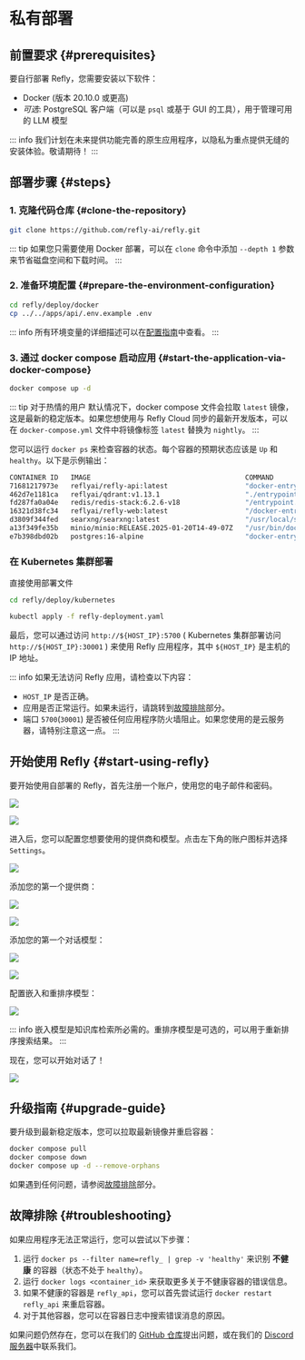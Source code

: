 # 私有部署

## 前置要求 {#prerequisites}

要自行部署 Refly，您需要安装以下软件：

- Docker (版本 20.10.0 或更高)
- *可选*: PostgreSQL 客户端（可以是 `psql` 或基于 GUI 的工具），用于管理可用的 LLM 模型

::: info
我们计划在未来提供功能完善的原生应用程序，以隐私为重点提供无缝的安装体验。敬请期待！
:::

## 部署步骤 {#steps}

### 1. 克隆代码仓库 {#clone-the-repository}

```bash
git clone https://github.com/refly-ai/refly.git
```

::: tip
如果您只需要使用 Docker 部署，可以在 `clone` 命令中添加 `--depth 1` 参数来节省磁盘空间和下载时间。
:::

### 2. 准备环境配置 {#prepare-the-environment-configuration}

```bash
cd refly/deploy/docker
cp ../../apps/api/.env.example .env
```

::: info
所有环境变量的详细描述可以在[配置指南](./configuration.md)中查看。
:::

### 3. 通过 docker compose 启动应用 {#start-the-application-via-docker-compose}

```bash
docker compose up -d
```

::: tip 对于热情的用户
默认情况下，docker compose 文件会拉取 `latest` 镜像，这是最新的稳定版本。如果您想使用与 Refly Cloud 同步的最新开发版本，可以在 `docker-compose.yml` 文件中将镜像标签 `latest` 替换为 `nightly`。
:::

您可以运行 `docker ps` 来检查容器的状态。每个容器的预期状态应该是 `Up` 和 `healthy`。以下是示例输出：

```bash
CONTAINER ID   IMAGE                                      COMMAND                  CREATED       STATUS                 PORTS                                                                                    NAMES
71681217973e   reflyai/refly-api:latest                   "docker-entrypoint.s…"   5 hours ago   Up 5 hours (healthy)   3000/tcp, 0.0.0.0:5800-5801->5800-5801/tcp, :::5800-5801->5800-5801/tcp                  refly_api
462d7e1181ca   reflyai/qdrant:v1.13.1                     "./entrypoint.sh"        5 hours ago   Up 5 hours (healthy)   0.0.0.0:36333-6334->6333-6334/tcp, :::6333-6334->6333-6334/tcp                           refly_qdrant
fd287fa0a04e   redis/redis-stack:6.2.6-v18                "/entrypoint.sh"         5 hours ago   Up 5 hours (healthy)   0.0.0.0:6379->6379/tcp, :::36379->6379/tcp, 0.0.0.0:38001->8001/tcp, :::38001->8001/tcp  refly_redis
16321d38fc34   reflyai/refly-web:latest                   "/docker-entrypoint.…"   5 hours ago   Up 5 hours             0.0.0.0:5700->80/tcp, [::]:5700->80/tcp                                                  refly_web
d3809f344fed   searxng/searxng:latest                     "/usr/local/searxng/…"   5 hours ago   Up 5 hours (healthy)   0.0.0.0:38080->8080/tcp, [::]:38080->8080/tcp                                            refly_searxng
a13f349fe35b   minio/minio:RELEASE.2025-01-20T14-49-07Z   "/usr/bin/docker-ent…"   5 hours ago   Up 5 hours (healthy)   0.0.0.0:39000-39001->9000-9001/tcp, :::39000-39001->9000-9001/tcp                        refly_minio
e7b398dbd02b   postgres:16-alpine                         "docker-entrypoint.s…"   5 hours ago   Up 5 hours (healthy)   0.0.0.0:35432->5432/tcp, :::35432->5432/tcp  
```

### 在 Kubernetes 集群部署

直接使用部署文件

```bash
cd refly/deploy/kubernetes

kubectl apply -f refly-deployment.yaml
```

最后，您可以通过访问 `http://${HOST_IP}:5700` ( Kubernetes 集群部署访问 `http://${HOST_IP}:30001` ) 来使用 Refly 应用程序，其中 `${HOST_IP}` 是主机的 IP 地址。

::: info
如果无法访问 Refly 应用，请检查以下内容：

- `HOST_IP` 是否正确。
- 应用是否正常运行。如果未运行，请跳转到[故障排除](#troubleshooting)部分。
- 端口 `5700`(`30001`) 是否被任何应用程序防火墙阻止。如果您使用的是云服务器，请特别注意这一点。
:::

## 开始使用 Refly {#start-using-refly}

要开始使用自部署的 Refly，首先注册一个账户，使用您的电子邮件和密码。

![](/images/register-1.webp)

![](/images/register-2.webp)

进入后，您可以配置您想要使用的提供商和模型。点击左下角的账户图标并选择 `Settings`。

![](/images/settings.webp)

添加您的第一个提供商：

![](/images/settings-provider.webp)

![](/images/settings-provider-modal.webp)

添加您的第一个对话模型：

![](/images/add-model.webp)

![](/images/add-model-modal.webp)

配置嵌入和重排序模型：

![](/images/other-models.webp)

::: info
嵌入模型是知识库检索所必需的。重排序模型是可选的，可以用于重新排序搜索结果。
:::

现在，您可以开始对话了！

![](/images/start-chat.webp)

## 升级指南 {#upgrade-guide}

要升级到最新稳定版本，您可以拉取最新镜像并重启容器：

```bash
docker compose pull
docker compose down
docker compose up -d --remove-orphans
```

如果遇到任何问题，请参阅[故障排除](#troubleshooting)部分。

## 故障排除 {#troubleshooting}

如果应用程序无法正常运行，您可以尝试以下步骤：

1. 运行 `docker ps --filter name=refly_ | grep -v 'healthy'` 来识别 **不健康** 的容器（状态不处于 `healthy`）。
2. 运行 `docker logs <container_id>` 来获取更多关于不健康容器的错误信息。
3. 如果不健康的容器是 `refly_api`，您可以首先尝试运行 `docker restart refly_api` 来重启容器。
4. 对于其他容器，您可以在容器日志中搜索错误消息的原因。

如果问题仍然存在，您可以在我们的 [GitHub 仓库](https://github.com/refly-ai/refly/issues)提出问题，或在我们的 [Discord 服务器](https://discord.gg/bWjffrb89h)中联系我们。